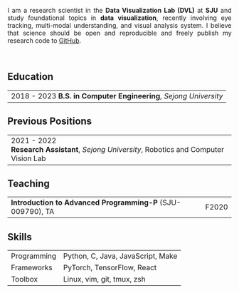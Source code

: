 <p align='justify'>
I am a research scientist in the
<b>Data Visualization Lab (DVL)</b>
at <b>SJU</b> and study foundational topics in <b>data visualization</b>,
recently involving eye tracking, multi-modal understanding, and visual analysis system.
I believe that science should be open and reproducible and
freely publish my research code to <a href="https://github.com/alro923" target="_blank">GitHub</a>.
</p><br>


## <i class="fa fa-chevron-right"></i> Education

<table class="table table-hover">
  <tr>
    <td>
      <span class='cvdate'>2018&nbsp;-&nbsp;2023</span>
      <strong>B.S. in Computer Engineering</strong>, <em>Sejong University</em>
      <br>
    </td>
  </tr>
</table>


## <i class="fa fa-chevron-right"></i> Previous Positions
<table class="table table-hover">
<tr>
  <td style='padding-right:0;'>
<span class='cvdate'>2021&nbsp;-&nbsp;2022</span>
<p markdown="1" style='margin: 0'><strong>Research Assistant</strong>, <em>Sejong University</em>, Robotics and Computer Vision Lab
</p>
  </td>
</tr>
</table>


## <i class="fa fa-chevron-right"></i> Teaching
<table class="table table-hover">
<tr>
  <td style='padding-right:0'><strong>Introduction to Advanced Programming-P</strong> (SJU-009790), TA</td>
  <td class='col-md-2' style='text-align:right; padding-left:0;'>F2020</td>
</tr>
</table>


## <i class="fa fa-chevron-right"></i> Skills
<table class="table table-hover">
<tr>
  <td class='col-md-2'>Programming</td>
  <td>
Python, C, Java, JavaScript, Make
  </td>
</tr>
<tr>
  <td class='col-md-2'>Frameworks</td>
  <td>
PyTorch, TensorFlow, React
  </td>
</tr>
<tr>
  <td class='col-md-2'>Toolbox</td>
  <td>
Linux, vim, git, tmux, zsh
  </td>
</tr>
</table>
